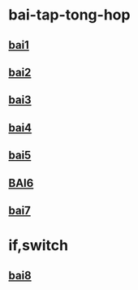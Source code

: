 # bai-tap-tong-hop
##  [bai1](https://www.jdoodle.com/embed/v0/5HKO)
##  [bai2](https://www.jdoodle.com/embed/v0/5wsF)
##  [bai3](https://www.jdoodle.com/embed/v0/5wsF)
##  [bai4](https://www.jdoodle.com/embed/v0/5HKZ)
##  [bai5](https://www.jdoodle.com/embed/v0/5HL0)
##  [BAI6](https://www.jdoodle.com/embed/v0/5HL3)
##  [bai7](https://www.jdoodle.com/embed/v0/5HL6)
#  if,switch
##  [bai8](https://www.jdoodle.com/embed/v0/5HLc)
